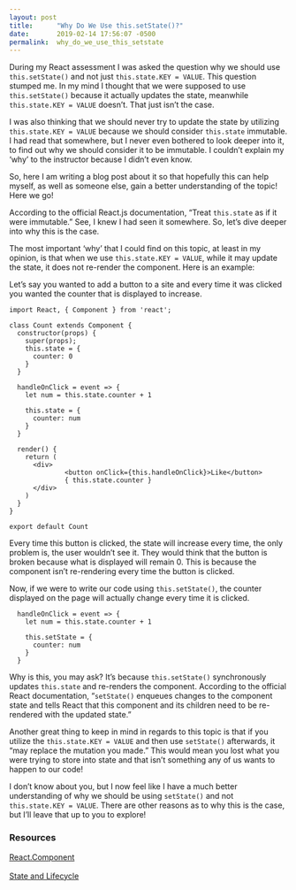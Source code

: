 ```yaml
---
layout: post
title:      "Why Do We Use this.setState()?"
date:       2019-02-14 17:56:07 -0500
permalink:  why_do_we_use_this_setstate
---
```



During my React assessment I was asked the question why we should use `this.setState()` and not just `this.state.KEY = VALUE`. This question stumped me. In my mind I thought that we were supposed to use `this.setState()` because it actually updates the state, meanwhile `this.state.KEY = VALUE` doesn’t. That just isn’t the case. 

I was also thinking that we should never try to update the state by utilizing `this.state.KEY = VALUE` because we should consider `this.state` immutable. I had read that somewhere, but I never even bothered to look deeper into it, to find out why we should consider it to be immutable. I couldn’t explain my ‘why’ to the instructor because I didn’t even know. 

So, here I am writing a blog post about it so that hopefully this can help myself, as well as someone else, gain a better understanding of the topic! Here we go!

According to the official React.js documentation, “Treat `this.state` as if it were immutable.” See, I knew I had seen it somewhere. So, let’s dive deeper into why this is the case. 

The most important ‘why’ that I could find on this topic, at least in my opinion, is that when we use `this.state.KEY = VALUE`, while it may update the state, it does not re-render the component. Here is an example:

Let’s say you wanted to add a button to a site and every time it was clicked you wanted the counter that is displayed to increase. 

```
import React, { Component } from 'react';

class Count extends Component {
  constructor(props) {
    super(props);
    this.state = {
      counter: 0
    }
  }

  handleOnClick = event => {
    let num = this.state.counter + 1

    this.state = {
      counter: num
    }
  }

  render() {
    return (
      <div>
              <button onClick={this.handleOnClick}>Like</button>
              { this.state.counter }
      </div>
    )
  }
}

export default Count
```

Every time this button is clicked, the state will increase every time, the only problem is, the user wouldn’t see it. They would think that the button is broken because what is displayed will remain 0. This is because the component isn’t re-rendering every time the button is clicked.

Now, if we were to write our code using `this.setState()`, the counter displayed on the page will actually change every time it is clicked. 

```
  handleOnClick = event => {
    let num = this.state.counter + 1

    this.setState = {
      counter: num
    }
  }
```

Why is this, you may ask? It’s because `this.setState()` synchronously updates `this.state` and re-renders the component. According to the official React documentation, “`setState()` enqueues changes to the component state and tells React that this component and its children need to be re-rendered with the updated state.” 

Another great thing to keep in mind in regards to this topic is that if you utilize the `this.state.KEY = VALUE` and then use `setState()` afterwards, it “may replace the mutation you made.” This would mean you lost what you were trying to store into state and that isn’t something any of us wants to happen to our code! 

I don’t know about you, but I now feel like I have a much better understanding of why we should be using `setState()` and not `this.state.KEY = VALUE`. There are other reasons as to why this is the case, but I’ll leave that up to you to explore! 

### Resources
[React.Component](https://reactjs.org/docs/react-component.html#setstate)
<br><br>
[State and Lifecycle](https://reactjs.org/docs/state-and-lifecycle.html)

